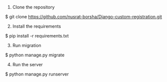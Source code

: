  1. Clone the repository

$ git clone https://github.com/nusrat-borsha/Django-custom-registration.git

  2. Install the requirements

$ pip install -r requirements.txt

  3. Run migration

$ python manage.py migrate


  4. Run the server

$ python manage.py runserver
